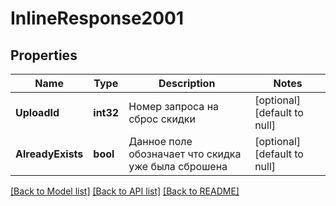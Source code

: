 # InlineResponse2001

## Properties
Name | Type | Description | Notes
------------ | ------------- | ------------- | -------------
**UploadId** | **int32** | Номер запроса на сброс скидки | [optional] [default to null]
**AlreadyExists** | **bool** | Данное поле обозначает что скидка уже была сброшена | [optional] [default to null]

[[Back to Model list]](../README.md#documentation-for-models) [[Back to API list]](../README.md#documentation-for-api-endpoints) [[Back to README]](../README.md)

